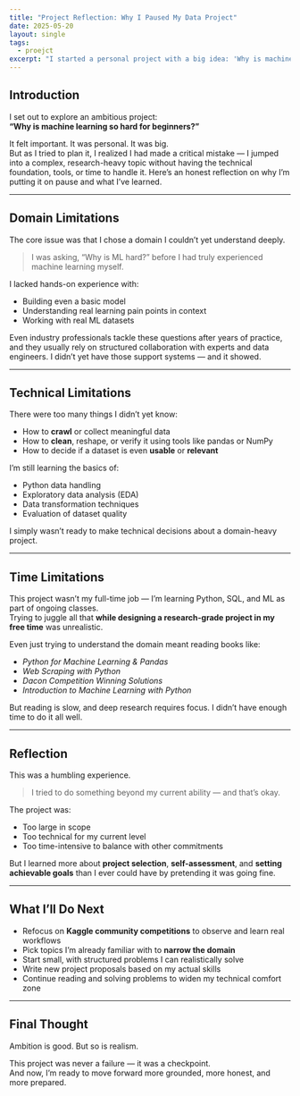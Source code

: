 ```yaml
---
title: "Project Reflection: Why I Paused My Data Project"
date: 2025-05-20
layout: single
tags:
  - proejct
excerpt: "I started a personal project with a big idea: 'Why is machine learning hard for beginners?' But I quickly hit domain, technical, and time-related limitations that forced me to stop and reflect. This is that reflection."
---
```


## Introduction

I set out to explore an ambitious project:  
**“Why is machine learning so hard for beginners?”**

It felt important. It was personal. It was big.  
But as I tried to plan it, I realized I had made a critical mistake — I jumped into a complex, research-heavy topic without having the technical foundation, tools, or time to handle it. Here’s an honest reflection on why I’m putting it on pause and what I’ve learned.

---

## Domain Limitations

The core issue was that I chose a domain I couldn’t yet understand deeply.

> I was asking, “Why is ML hard?” before I had truly experienced machine learning myself.

I lacked hands-on experience with:
- Building even a basic model
- Understanding real learning pain points in context
- Working with real ML datasets

Even industry professionals tackle these questions after years of practice, and they usually rely on structured collaboration with experts and data engineers. I didn’t yet have those support systems — and it showed.

---

## Technical Limitations

There were too many things I didn’t yet know:
- How to **crawl** or collect meaningful data
- How to **clean**, reshape, or verify it using tools like pandas or NumPy
- How to decide if a dataset is even **usable** or **relevant**

I’m still learning the basics of:
- Python data handling
- Exploratory data analysis (EDA)
- Data transformation techniques
- Evaluation of dataset quality

I simply wasn’t ready to make technical decisions about a domain-heavy project.

---

## Time Limitations

This project wasn’t my full-time job — I’m learning Python, SQL, and ML as part of ongoing classes.  
Trying to juggle all that **while designing a research-grade project in my free time** was unrealistic.

Even just trying to understand the domain meant reading books like:
- *Python for Machine Learning & Pandas*
- *Web Scraping with Python*
- *Dacon Competition Winning Solutions*
- *Introduction to Machine Learning with Python*

But reading is slow, and deep research requires focus. I didn’t have enough time to do it all well.

---

## Reflection

This was a humbling experience.

> I tried to do something beyond my current ability — and that’s okay.

The project was:
- Too large in scope
- Too technical for my current level
- Too time-intensive to balance with other commitments

But I learned more about **project selection**, **self-assessment**, and **setting achievable goals** than I ever could have by pretending it was going fine.

---

## What I’ll Do Next

- Refocus on **Kaggle community competitions** to observe and learn real workflows
- Pick topics I’m already familiar with to **narrow the domain**
- Start small, with structured problems I can realistically solve
- Write new project proposals based on my actual skills
- Continue reading and solving problems to widen my technical comfort zone

---

## Final Thought

Ambition is good. But so is realism.

This project was never a failure — it was a checkpoint.  
And now, I’m ready to move forward more grounded, more honest, and more prepared.

